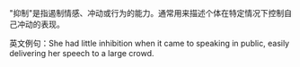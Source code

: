 "抑制"是指遏制情感、冲动或行为的能力。通常用来描述个体在特定情况下控制自己冲动的表现。

英文例句：She had little inhibition when it came to speaking in public, easily delivering her speech to a large crowd.
